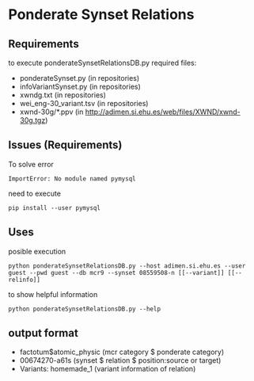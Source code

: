 
Ponderate Synset Relations
=======

Requirements
-------

to execute ponderateSynsetRelationsDB.py required files:

* ponderateSynset.py (in repositories)
* infoVariantSynset.py (in repositories)
* xwndg.txt (in repositories)
* wei_eng-30_variant.tsv (in repositories)
* xwnd-30g/*.ppv (in http://adimen.si.ehu.es/web/files/XWND/xwnd-30g.tgz)

Issues (Requirements)
-------

To solve error 
```
ImportError: No module named pymysql
```
need to execute 
```
pip install --user pymysql
```

Uses
-------

posible execution
```
python ponderateSynsetRelationsDB.py --host adimen.si.ehu.es --user guest --pwd guest --db mcr9 --synset 08559508-n [[--variant]] [[--relinfo]]
```

to show helpful information
```
python ponderateSynsetRelationsDB.py --help
```

output format
-------

* factotum$atomic_physic (mcr category $ ponderate category)
* 00674270-a$61$s (synset $ relation $ position:source or target)
* Variants: homemade_1 (variant information of relation)
